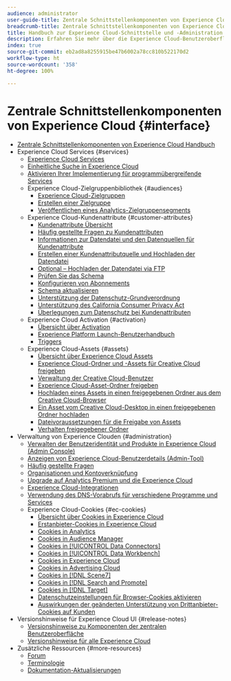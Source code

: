 ```yaml
---
audience: administrator
user-guide-title: Zentrale Schnittstellenkomponenten von Experience Cloud
breadcrumb-title: Zentrale Schnittstellenkomponenten von Experience Cloud
title: Handbuch zur Experience Cloud-Schnittstelle und -Administration
description: Erfahren Sie mehr über die Experience Cloud-Benutzeroberfläche und die Voreinstellungen für Benutzerkonten. Erfahren Sie, wie Sie nach Geschäftsobjekten suchen sowie Benutzer und Produkte verwalten. Konfigurieren Sie Kundenattribute, die Zielgruppenbibliothek sowie Cookies und geben Sie Experience Cloud-Assets frei.
index: true
source-git-commit: eb2ad8a8255915be47b6002a78cc810b522170d2
workflow-type: ht
source-wordcount: '358'
ht-degree: 100%

---
```



# Zentrale Schnittstellenkomponenten von Experience Cloud {#interface}

+ [Zentrale Schnittstellenkomponenten von Experience Cloud Handbuch](experience-cloud.md)
+ Experience Cloud Services {#services}
   + [Experience Cloud Services](core-services-landing.md)
   + [Einheitliche Suche in Experience Cloud](search-experience-cloud.md)
   + [Aktivieren Ihrer Implementierung für programmübergreifende Services](core-services.md)
   + Experience Cloud-Zielgruppenbibliothek {#audiences}
      + [Experience Cloud-Zielgruppen](audience-library.md)
      + [Erstellen einer Zielgruppe](t-audience-create.md)
      + [Veröffentlichen eines Analytics-Zielgruppensegments](t-publish-audience-segment.md)
   + Experience Cloud-Kundenattribute {#customer-attributes}
      + [Kundenattribute Übersicht](attributes.md)
      + [Häufig gestellte Fragen zu Kundenattributen](faq-crs.md)
      + [Informationen zur Datendatei und den Datenquellen für Kundenattribute](crs-data-file.md)
      + [Erstellen einer Kundenattributquelle und Hochladen der Datendatei](t-crs-usecase.md)
      + [Optional – Hochladen der Datendatei via FTP](t-upload-attributes-ftp.md)
      + [Prüfen Sie das Schema](validate-schema.md)
      + [Konfigurieren von Abonnements](subscription.md)
      + [Schema aktualisieren](t-update-schema.md)
      + [Unterstützung der Datenschutz-Grundverordnung](gdpr.md)
      + [Unterstützung des California Consumer Privacy Act](ccpa.md)
      + [Überlegungen zum Datenschutz bei Kundenattributen](privacy-mac.md)
   + Experience Cloud Activation {#activation}
      + [Übersicht über Activation](activation.md)
      + [Experience Platform Launch-Benutzerhandbuch](https://experienceleague.adobe.com/docs/experience-platform/landing/home.html?lang=de)
      + [Triggers](triggers.md)
   + Experience Cloud-Assets {#assets}
      + [Übersicht über Experience Cloud Assets](experience-cloud-assets.md)
      + [Experience Cloud-Ordner und -Assets für Creative Cloud freigeben](creative-cloud.md)
      + [Verwaltung der Creative Cloud-Benutzer](t-admin-add-cc-user.md)
      + [Experience Cloud-Asset-Ordner freigeben](t-share-creative-cloud.md)
      + [Hochladen eines Assets in einen freigegebenen Ordner aus dem Creative Cloud-Browser](t-upload-asset-cc.md)
      + [Ein Asset vom Creative Cloud-Desktop in einen freigegebenen Ordner hochladen](t-cc-asset-upload-thor.md)
      + [Dateivoraussetzungen für die Freigabe von Assets](assets-file-reqs.md)
      + [Verhalten freigegebener Ordner](asset-behavior.md)
+ Verwaltung von Experience Clouden {#administration}
   + [Verwalten der Benutzeridentität und Produkte in Experience Cloud (Admin Console)](admin-getting-started.md)
   + [Anzeigen von Experience Cloud-Benutzerdetails (Admin-Tool)](admin-tool-experience-cloud.md)
   + [Häufig gestellte Fragen](faq.md)
   + [Organisationen und Kontoverknüpfung](organizations.md)
   + [Upgrade auf Analytics Premium und die Experience Cloud](upgrade-to-analytics-premium.md)
   + [Experience Cloud-Integrationen](marketing-cloud-integrations.md)
   + [Verwendung des DNS-Vorabrufs für verschiedene Programme und Services](dns-prefetch.md)
   + Experience Cloud-Cookies {#ec-cookies}
      + [Übersicht über Cookies in Experience Cloud](cookies-privacy.md)
      + [Erstanbieter-Cookies in Experience Cloud](cookies-first-party.md)
      + [Cookies in Analytics](cookies-analytics.md)
      + [Cookies in Audience Manager](cookies-am.md)
      + [Cookies in [!UICONTROL Data Connectors]](cookies-dc.md)
      + [Cookies in [!UICONTROL Data Workbench]](cookies-insight.md)
      + [Cookies in Experience Cloud](cookies-mc.md)
      + [Cookies in Advertising Cloud](cookies-advertising-cloud.md)
      + [Cookies in [!DNL Scene7]](cookies-s7.md)
      + [Cookies in [!DNL Search and Promote]](cookies-snp.md)
      + [Cookies in [!DNL Target]](cookies-target.md)
      + [Datenschutzeinstellungen für Browser-Cookies aktivieren](browser-cookie-settings.md)
      + [Auswirkungen der geänderten Unterstützung von Drittanbieter-Cookies auf Kunden](cookies-thirdparty.md)
+ Versionshinweise für Experience Cloud UI {#release-notes}
   + [Versionshinweise zu Komponenten der zentralen Benutzeroberfläche](release-notes.md)
   + [Versionshinweise für alle Experience Cloud](https://experienceleague.adobe.com/docs/release-notes/experience-cloud/current.html?lang=de)
+ Zusätzliche Ressourcen {#more-resources}
   + [Forum](https://experienceleaguecommunities.adobe.com/)
   + [Terminologie](terms.md)
   + [Dokumentation-Aktualisierungen](doc-updates.md)
